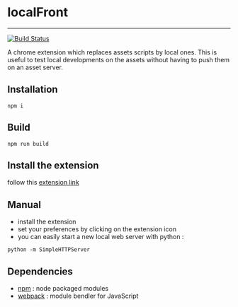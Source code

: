 # localFront
---------

[![Build Status](https://travis-ci.org/briocheio/localFront.svg?branch=master)](https://travis-ci.org/briocheio/localFront)

A chrome extension which replaces assets scripts by local ones.
This is useful to test local developments on the assets without having to push them on an asset server.

## Installation

```
npm i
```

## Build

```
npm run build
```

## Install the extension

follow this [extension link]


## Manual

* install the extension
* set your preferences by clicking on the extension icon
* you can easily start a new local web server with python :

```
python -m SimpleHTTPServer
```

## Dependencies

* [npm] : node packaged modules
* [webpack] : module bendler for JavaScript


[npm]: https://www.npmjs.org/
[webpack]: http://webpack.github.io/
[extension link]: https://chrome.google.com/webstore/detail/localfront/iaodcilabgpbebmnndapdcighghdppho